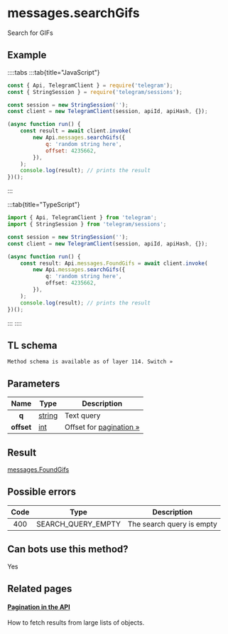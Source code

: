 # messages.searchGifs

Search for GIFs

## Example

::::tabs
:::tab{title="JavaScript"}

```js
const { Api, TelegramClient } = require('telegram');
const { StringSession } = require('telegram/sessions');

const session = new StringSession('');
const client = new TelegramClient(session, apiId, apiHash, {});

(async function run() {
    const result = await client.invoke(
        new Api.messages.searchGifs({
            q: 'random string here',
            offset: 4235662,
        }),
    );
    console.log(result); // prints the result
})();
```

:::

:::tab{title="TypeScript"}

```ts
import { Api, TelegramClient } from 'telegram';
import { StringSession } from 'telegram/sessions';

const session = new StringSession('');
const client = new TelegramClient(session, apiId, apiHash, {});

(async function run() {
    const result: Api.messages.FoundGifs = await client.invoke(
        new Api.messages.searchGifs({
            q: 'random string here',
            offset: 4235662,
        }),
    );
    console.log(result); // prints the result
})();
```

:::
::::

## TL schema

```
Method schema is available as of layer 114. Switch »
```

## Parameters

|    Name    | Type                                            | Description                                                      |
| :--------: | ----------------------------------------------- | ---------------------------------------------------------------- |
|   **q**    | [string](https://core.telegram.org/type/string) | Text query                                                       |
| **offset** | [int](https://core.telegram.org/type/int)       | Offset for [pagination »](https://core.telegram.org/api/offsets) |

## Result

[messages.FoundGifs](https://core.telegram.org/type/messages.FoundGifs)

## Possible errors

| Code | Type               | Description               |
| :--: | ------------------ | ------------------------- |
| 400  | SEARCH_QUERY_EMPTY | The search query is empty |

## Can bots use this method?

Yes

## Related pages

#### [Pagination in the API](https://core.telegram.org/api/offsets)

How to fetch results from large lists of objects.
